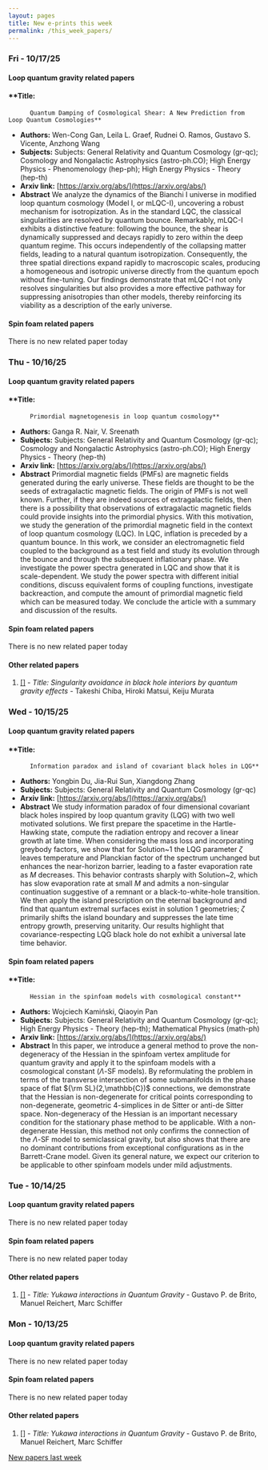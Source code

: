 ```yaml
---
layout: pages
title: New e-prints this week
permalink: /this_week_papers/
---
```




### Fri - 10/17/25

#### Loop quantum gravity related papers

#### **Title:
          Quantum Damping of Cosmological Shear: A New Prediction from Loop Quantum Cosmologies**
 - **Authors:** Wen-Cong Gan, Leila L. Graef, Rudnei O. Ramos, Gustavo S. Vicente, Anzhong Wang
 - **Subjects:** Subjects:
General Relativity and Quantum Cosmology (gr-qc); Cosmology and Nongalactic Astrophysics (astro-ph.CO); High Energy Physics - Phenomenology (hep-ph); High Energy Physics - Theory (hep-th)
 - **Arxiv link:** [https://arxiv.org/abs/](https://arxiv.org/abs/)
 - **Abstract**
 We analyze the dynamics of the Bianchi I universe in modified loop quantum cosmology (Model I, or mLQC-I), uncovering a robust mechanism for isotropization. As in the standard LQC, the classical singularities are resolved by quantum bounce. Remarkably, mLQC-I exhibits a distinctive feature: following the bounce, the shear is dynamically suppressed and decays rapidly to zero within the deep quantum regime. This occurs independently of the collapsing matter fields, leading to a natural quantum isotropization. Consequently, the three spatial directions expand rapidly to macroscopic scales, producing a homogeneous and isotropic universe directly from the quantum epoch without fine-tuning. Our findings demonstrate that mLQC-I not only resolves singularities but also provides a more effective pathway for suppressing anisotropies than other models, thereby reinforcing its viability as a description of the early universe. 

#### Spin foam related papers

There is no new related paper today 

### Thu - 10/16/25

#### Loop quantum gravity related papers

#### **Title:
          Primordial magnetogenesis in loop quantum cosmology**
 - **Authors:** Ganga R. Nair, V. Sreenath
 - **Subjects:** Subjects:
General Relativity and Quantum Cosmology (gr-qc); Cosmology and Nongalactic Astrophysics (astro-ph.CO); High Energy Physics - Theory (hep-th)
 - **Arxiv link:** [https://arxiv.org/abs/](https://arxiv.org/abs/)
 - **Abstract**
 Primordial magnetic fields (PMFs) are magnetic fields generated during the early universe. These fields are thought to be the seeds of extragalactic magnetic fields. The origin of PMFs is not well known. Further, if they are indeed sources of extragalactic fields, then there is a possibility that observations of extragalactic magnetic fields could provide insights into the primordial physics. With this motivation, we study the generation of the primordial magnetic field in the context of loop quantum cosmology (LQC). In LQC, inflation is preceded by a quantum bounce. In this work, we consider an electromagnetic field coupled to the background as a test field and study its evolution through the bounce and through the subsequent inflationary phase. We investigate the power spectra generated in LQC and show that it is scale-dependent. We study the power spectra with different initial conditions, discuss equivalent forms of coupling functions, investigate backreaction, and compute the amount of primordial magnetic field which can be measured today. We conclude the article with a summary and discussion of the results. 

#### Spin foam related papers

There is no new related paper today 



#### Other related papers

1. [[]](https://arxiv.org/abs/) - *Title:
          Singularity avoidance in black hole interiors by quantum gravity effects* - Takeshi Chiba, Hiroki Matsui, Keiju Murata



### Wed - 10/15/25

#### Loop quantum gravity related papers

#### **Title:
          Information paradox and island of covariant black holes in LQG**
 - **Authors:** Yongbin Du, Jia-Rui Sun, Xiangdong Zhang
 - **Subjects:** Subjects:
General Relativity and Quantum Cosmology (gr-qc)
 - **Arxiv link:** [https://arxiv.org/abs/](https://arxiv.org/abs/)
 - **Abstract**
 We study information paradox of four dimensional covariant black holes inspired by loop quantum gravity (LQG) with two well motivated solutions. We first prepare the spacetime in the Hartle-Hawking state, compute the radiation entropy and recover a linear growth at late time. When considering the mass loss and incorporating greybody factors, we show that for Solution~1 the LQG parameter $\zeta$ leaves temperature and Planckian factor of the spectrum unchanged but enhances the near-horizon barrier, leading to a faster evaporation rate as $M$ decreases. This behavior contrasts sharply with Solution~2, which has slow evaporation rate at small $M$ and admits a non-singular continuation suggestive of a remnant or a black-to-white-hole transition. We then apply the island prescription on the eternal background and find that quantum extremal surfaces exist in solution 1 geometries; $\zeta$ primarily shifts the island boundary and suppresses the late time entropy growth, preserving unitarity. Our results highlight that covariance-respecting LQG black hole do not exhibit a universal late time behavior. 

#### Spin foam related papers

#### **Title:
          Hessian in the spinfoam models with cosmological constant**
 - **Authors:** Wojciech Kamiński, Qiaoyin Pan
 - **Subjects:** Subjects:
General Relativity and Quantum Cosmology (gr-qc); High Energy Physics - Theory (hep-th); Mathematical Physics (math-ph)
 - **Arxiv link:** [https://arxiv.org/abs/](https://arxiv.org/abs/)
 - **Abstract**
 In this paper, we introduce a general method to prove the non-degeneracy of the Hessian in the spinfoam vertex amplitude for quantum gravity and apply it to the spinfoam models with a cosmological constant ($\Lambda$-SF models). By reformulating the problem in terms of the transverse intersection of some submanifolds in the phase space of flat ${\rm SL}(2,\mathbb{C})$ connections, we demonstrate that the Hessian is non-degenerate for critical points corresponding to non-degenerate, geometric 4-simplices in de Sitter or anti-de Sitter space. Non-degeneracy of the Hessian is an important necessary condition for the stationary phase method to be applicable. With a non-degenerate Hessian, this method not only confirms the connection of the $\Lambda$-SF model to semiclassical gravity, but also shows that there are no dominant contributions from exceptional configurations as in the Barrett-Crane model. Given its general nature, we expect our criterion to be applicable to other spinfoam models under mild adjustments. 

### Tue - 10/14/25

#### Loop quantum gravity related papers

There is no new related paper today 

#### Spin foam related papers

There is no new related paper today 



#### Other related papers

1. [[]](https://arxiv.org/abs/) - *Title:
          Yukawa interactions in Quantum Gravity* - Gustavo P. de Brito, Manuel Reichert, Marc Schiffer



### Mon - 10/13/25

#### Loop quantum gravity related papers

There is no new related paper today 

#### Spin foam related papers

There is no new related paper today 



#### Other related papers

1. [[]](https://arxiv.org/abs/) - *Title:
          Yukawa interactions in Quantum Gravity* - Gustavo P. de Brito, Manuel Reichert, Marc Schiffer






[New papers last week]({{site.url}}/archived/weekly/pre-prints/2025/10/13/archived_weekly_papers.html)